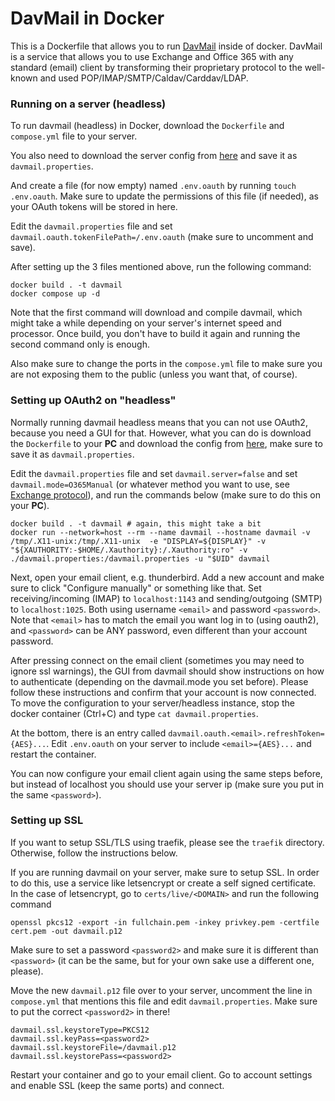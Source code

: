 # DavMail in Docker

This is a Dockerfile that allows you to run [DavMail](https://github.com/mguessan/davmail) inside of docker. DavMail is a service that allows you to use Exchange and Office 365 with any standard (email) client by transforming their proprietary protocol to the well-known and used POP/IMAP/SMTP/Caldav/Carddav/LDAP.

### Running on a server (headless)

To run davmail (headless) in Docker, download the `Dockerfile` and `compose.yml` file to your server.

You also need to download the server config from [here](https://raw.githubusercontent.com/mguessan/davmail/refs/heads/master/src/etc/davmail.properties) and save it as `davmail.properties`.

And create a file (for now empty) named `.env.oauth` by running `touch .env.oauth`. Make sure to update the permissions of this file (if needed), as your OAuth tokens will be stored in here.

Edit the `davmail.properties` file and set `davmail.oauth.tokenFilePath=/.env.oauth` (make sure to uncomment and save).


After setting up the 3 files mentioned above, run the following command:
```
docker build . -t davmail
docker compose up -d
```

Note that the first command will download and compile davmail, which might take a while depending on your server's internet speed and processor. Once build, you don't have to build it again and running the second command only is enough.

Also make sure to change the ports in the `compose.yml` file to make sure you are not exposing them to the public (unless you want that, of course).

### Setting up OAuth2 on "headless"

Normally running davmail headless means that you can not use OAuth2, because you need a GUI for that. However, what you can do is download the `Dockerfile` to your **PC** and download the config from [here](https://raw.githubusercontent.com/mguessan/davmail/refs/heads/master/src/etc/davmail.properties), make sure to save it as `davmail.properties`.

Edit the `davmail.properties` file and set `davmail.server=false` and set `davmail.mode=O365Manual` (or whatever method you want to use, see [Exchange protocol](https://davmail.sourceforge.net/gettingstarted.html)), and run the commands below (make sure to do this on your **PC**).

```
docker build . -t davmail # again, this might take a bit
docker run --network=host --rm --name davmail --hostname davmail -v /tmp/.X11-unix:/tmp/.X11-unix  -e "DISPLAY=${DISPLAY}" -v "${XAUTHORITY:-$HOME/.Xauthority}:/.Xauthority:ro" -v ./davmail.properties:/davmail.properties -u "$UID" davmail
```


Next, open your email client, e.g. thunderbird. Add a new account and make sure to click "Configure manually" or something like that. Set receiving/incoming (IMAP) to `localhost:1143` and sending/outgoing (SMTP) to `localhost:1025`. Both using username `<email>` and password `<password>`. Note that `<email>` has to match the email you want log in to (using oauth2), and `<password>` can be ANY password, even different than your account password.

After pressing connect on the email client (sometimes you may need to ignore ssl warnings), the GUI from davmail should show instructions on how to authenticate (depending on the davmail.mode you set before). Please follow these instructions and confirm that your account is now connected. To move the configuration to your server/headless instance, stop the docker container (Ctrl+C) and type `cat davmail.properties`.

At the bottom, there is an entry called `davmail.oauth.<email>.refreshToken={AES}...`. Edit `.env.oauth` on your server to include `<email>={AES}...` and restart the container.

You can now configure your email client again using the same steps before, but instead of localhost you should use your server ip (make sure you put in the same `<password>`).

### Setting up SSL

If you want to setup SSL/TLS using traefik, please see the `traefik` directory. Otherwise, follow the instructions below.

If you are running davmail on your server, make sure to setup SSL. In order to do this, use a service like letsencrypt or create a self signed certificate. In the case of letsencrypt, go to `certs/live/<DOMAIN>` and run the following command

```
openssl pkcs12 -export -in fullchain.pem -inkey privkey.pem -certfile cert.pem -out davmail.p12
```

Make sure to set a password `<password2>` and make sure it is different than `<password>` (it can be the same, but for your own sake use a different one, please).

Move the new `davmail.p12` file over to your server, uncomment the line in `compose.yml` that mentions this file and edit `davmail.properties`. Make sure to put the correct `<password2>` in there!
```
davmail.ssl.keystoreType=PKCS12
davmail.ssl.keyPass=<password2>
davmail.ssl.keystoreFile=/davmail.p12
davmail.ssl.keystorePass=<password2>
```

Restart your container and go to your email client. Go to account settings and enable SSL (keep the same ports) and connect.
